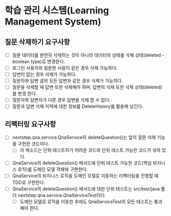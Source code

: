 # 학습 관리 시스템(Learning Management System)

## 질문 삭제하기 요구사항
- [ ] 질문 데이터를 완전히 삭제하는 것이 아니라 데이터의 상태를 삭제 상태(deleted - boolean type)로 변경한다.
- [ ] 로그인 사용자와 질문한 사람이 같은 경우 삭제 가능하다.
- [ ] 답변이 없는 경우 삭제가 가능하다.
- [ ] 질문자와 답변 글의 모든 답변자 같은 경우 삭제가 가능하다.
- [ ] 질문을 삭제할 때 답변 또한 삭제해야 하며, 답변의 삭제 또한 삭제 상태(deleted)를 변경
한다.
- [ ] 질문자와 답변자가 다른 경우 답변을 삭제 할 수 없다.
- [ ] 질문과 답변 삭제 이력에 대한 정보를 DeleteHistory를 활용해 남긴다.

## 리팩터링 요구사항
- [ ] nextstep.qna.service.QnaService의 deleteQuestion()는 앞의 질문 삭제 기능을 구현한 코드이다. 
  - [ ] 이 메소드는 단위 테스트하기 어려운 코드와 단위 테스트 가능한 코드가 섞여 있다.
- [ ] QnaService의 deleteQuestion() 메서드에 단위 테스트 가능한 코드(핵심 비지니스 로직)를 도메인 모델 객체에 구현한다.
- [ ] QnaService의 비지니스 로직을 도메인 모델로 이동하는 리팩터링을 진행할 때 TDD로 구현한다.
- [ ] QnaService의 deleteQuestion() 메서드에 대한 단위 테스트는 src/test/java 폴더 nextstep.qna.service.QnaServiceTest이다. 
  - [ ] 도메인 모델로 로직을 이동한 후에도 QnaServiceTest의 모든 테스트는 통과해야 한다.